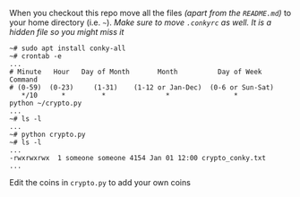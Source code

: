 When you checkout this repo move all the files _(apart from the `README.md`)_ to your home directory (i.e. `~`). _Make sure to move `.conkyrc` as well. It is a hidden file so you might miss it_
```
~# sudo apt install conky-all
~# crontab -e
...
# Minute   Hour   Day of Month       Month          Day of Week        Command    
# (0-59)  (0-23)     (1-31)    (1-12 or Jan-Dec)  (0-6 or Sun-Sat)                
   */10      *         *               *                *              python ~/crypto.py
...
~# ls -l
...
~# python crypto.py
~# ls -l
...
-rwxrwxrwx  1 someone someone 4154 Jan 01 12:00 crypto_conky.txt
...
```
Edit the coins in `crypto.py` to add your own coins
